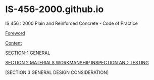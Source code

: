 # IS-456-2000.github.io
IS 456 : 2000 Plain and Reinforced Concrete - Code of Practice

[Foreword](Foreword.pdf.pdf)

[Content](Contentpage.pdf)

[SECTION-1 GENERAL](General.pdf)

[SECTION 2 MATERIALS,WORKMANSHIP,INSPECTION AND TESTING](Section2,Material.pdf)

[SECTION 3 GENERAL DESIGN CONSIDERATION]
